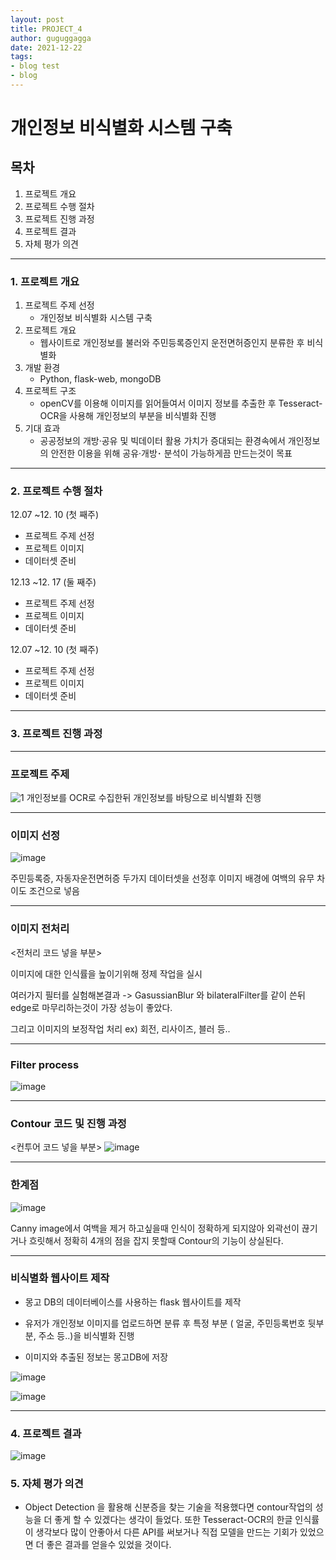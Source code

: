 ```yaml
---
layout: post
title: PROJECT_4
author: guguggagga
date: 2021-12-22
tags:
- blog test
- blog
---
```


개인정보 비식별화 시스템 구축
===========================

## 목차

1. 프로젝트 개요
2. 프로젝트 수행 절차
3. 프로젝트 진행 과정
4. 프로젝트 결과
5. 자체 평가 의견
---
### 1. 프로젝트 개요

1. 프로젝트 주제 선정
   - 개인정보 비식별화 시스템 구축
2. 프로젝트 개요 
   - 웹사이트로 개인정보를 불러와 주민등록증인지 운전면허증인지 분류한 후 비식별화
3. 개발 환경
   - Python, flask-web, mongoDB
4. 프로젝트 구조
   - openCV를 이용해 이미지를 읽어들여서 이미지 정보를 추출한 후 Tesseract-OCR을 사용해 개인정보의 부분을 비식별화 진행
5. 기대 효과
   - 공공정보의 개방·공유 및 빅데이터 활용 가치가 증대되는 환경속에서 개인정보의 안전한 이용을 위해 공유·개방･ 분석이 가능하게끔 만드는것이 목표
---
### 2. 프로젝트 수행 절차

 12.07 ~12. 10 (첫 째주)
 - 프로젝트 주제 선정
 - 프로젝트 이미지
 - 데이터셋 준비

 12.13 ~12. 17 (둘 째주)
 - 프로젝트 주제 선정
 - 프로젝트 이미지
 - 데이터셋 준비

 12.07 ~12. 10 (첫 째주)
 - 프로젝트 주제 선정
 - 프로젝트 이미지
 - 데이터셋 준비

---
### 3. 프로젝트 진행 과정

---
### 프로젝트 주제

![1](https://user-images.githubusercontent.com/89621140/187355634-9540c80f-a2b8-492c-b807-204bfdfa7714.PNG)
개인정보를 OCR로 수집한뒤 개인정보를 바탕으로 비식별화 진행 

---
### 이미지 선정

![image](https://user-images.githubusercontent.com/89621140/187360057-8c3ee796-5107-4adf-8272-33405c6c65f3.png)

주민등록증, 자동자운전면허증 두가지 데이터셋을 선정후 이미지 배경에 여백의 유무 차이도 조건으로 넣음

---
### 이미지 전처리
<전처리 코드 넣을 부분>

이미지에 대한 인식률을 높이기위해 정제 작업을 실시

여러가지 필터를 실험해본결과 
-> GasussianBlur 와 bilateralFilter를 같이 쓴뒤 edge로 마무리하는것이 가장 성능이 좋았다.

그리고 이미지의 보정작업 처리
ex) 회전, 리사이즈, 블러 등..

---
### Filter process
![image](https://user-images.githubusercontent.com/89621140/187362308-392c9e88-824f-4f1a-8be8-0afda7ad0584.png)


---
### Contour 코드 및 진행 과정
<컨투어 코드 넣을 부분>
![image](https://user-images.githubusercontent.com/89621140/187361606-b8bd703f-8011-476b-8895-76e4756a3dba.png)

---
### 한계점

![image](https://user-images.githubusercontent.com/89621140/187362456-be66162a-09ac-4778-968c-2d2634f79d0a.png)

Canny image에서 여백을 제거 하고싶을때 인식이 정확하게 되지않아 외곽선이 끊기거나 흐릿해서 정확히 4개의 점을 잡지 못할때 Contour의 기능이 상실된다.

---
### 비식별화 웹사이트 제작

- 몽고 DB의 데이터베이스를 사용하는 flask 웹사이트를 제작

- 유저가 개인정보 이미지를 업로드하면 분류 후 특정 부분 ( 얼굴, 주민등록번호 뒷부분, 주소 등..)을 비식별화 진행

- 이미지와 추출된 정보는 몽고DB에 저장 

![image](https://user-images.githubusercontent.com/89621140/187362985-08c1d2a9-9753-4486-a1ed-332f93e4940d.png)

![image](https://user-images.githubusercontent.com/89621140/187363060-b15f63a9-ad73-4b3f-b4d0-b8a58a71bc4c.png)

---
### 4. 프로젝트 결과

![image](https://user-images.githubusercontent.com/89621140/187363275-4a8717ce-373b-4857-b2f2-6d1a4af1f85d.png)


### 5. 자체 평가 의견
  - Object Detection 을 활용해 신분증을 찾는 기술을 적용했다면 contour작업의 성능을 더 좋게 할 수 있겠다는 생각이 들었다.
  또한 Tesseract-OCR의 한글 인식률이 생각보다 많이 안좋아서 다른 API를 써보거나 직접 모델을 만드는 기회가 있었으면 더 좋은 결과를 얻을수 있었을 것이다.

